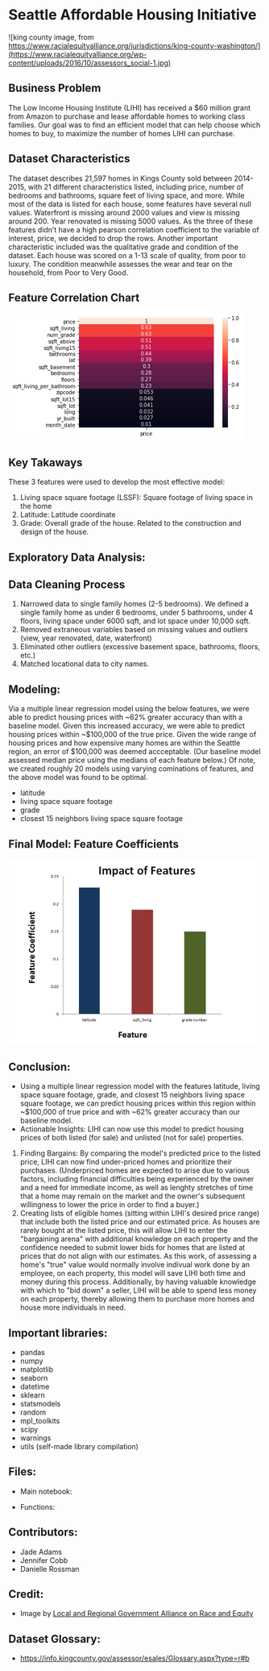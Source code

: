 # Seattle Affordable Housing Initiative

![king county image, from https://www.racialequityalliance.org/jurisdictions/king-county-washington/](https://www.racialequityalliance.org/wp-content/uploads/2016/10/assessors_social-1.jpg)

## Business Problem

The Low Income Housing Institute (LIHI) has received a $60 million grant from Amazon to purchase and lease affordable homes to working class families.
Our goal was to find an efficient model that can help choose which homes to buy, to maximize the number of homes LIHI can purchase.

## Dataset Characteristics

The dataset describes 21,597 homes in Kings County sold between 2014-2015, with 21 different characteristics listed, including price, number of bedrooms and bathrooms, square feet of living space, and more.
While most of the data is listed for each house, some features have several null values. Waterfront is missing around 2000 values and view is missing around 200. Year renovated is missing 5000 values. As the three of these features didn’t have a high pearson correlation coefficient to the variable of interest, price, we decided to drop the rows.
Another important characteristic included was the qualitative grade and condition of the dataset. Each house was scored on a 1-13 scale of quality, from poor to luxury. The condition meanwhile assesses the wear and tear on the household, from Poor to Very Good.

##                                Feature Correlation Chart

![Feature Correlation Chart](https://github.com/dmrossm/HomeSalesAnalysis/blob/main/images/image%20(4).png)

## Key Takaways
These 3 features were used to develop the most effective model: 
1) Living space square footage (LSSF): Square footage of living space in the home
2) Latitude: Latitude coordinate
3) Grade: Overall grade of the house. Related to the construction and design of the house.

## Exploratory Data Analysis:

## Data Cleaning Process
1) Narrowed data to single family homes (2-5 bedrooms). We defined a single family home as under 6 bedrooms, under 5 bathrooms, under 4 floors, living space under 6000 sqft, and lot space under 10,000 sqft.
2) Removed extraneous variables based on missing values and outliers (view, year renovated, date, waterfront)
3) Eliminated other outliers (excessive basement space, bathrooms, floors, etc.)
4) Matched locational data to city names. 


## Modeling: 
Via a multiple linear regression model using the below features, we were able to predict housing prices with ~62% greater accuracy than with a baseline model. Given this increased accuracy, we were able to predict housing prices within ~$100,000 of the true price. Given the wide range of housing prices and how expensive many homes are within the Seattle region, an error of $100,000 was deemed accceptable. (Our baseline model assessed median price using the medians of each feature below.)
Of note, we created roughly 20 models using varying cominations of features, and the above model was found to be optimal.
- latitude
- living space square footage
- grade 
- closest 15 neighbors living space square footage

## Final Model: Feature Coefficients
![Correlation Coefficient Graph](https://github.com/dmrossm/HomeSalesAnalysis/blob/main/images/image%20(2).png)

## Conclusion: 
- Using a multiple linear regression model with the features latitude, living space square footage, grade, and closest 15 neighbors living space square footage, we can predict housing prices within this region within ~$100,000 of true price and with ~62% greater accuracy than our baseline model.
- Actionable Insights:
LIHI can now use this model to predict housing prices of both listed (for sale) and unlisted (not for sale) properties. 
1) Finding Bargains: By comparing the model's predicted price to the listed price, LIHI can now find under-priced homes and prioritize their purchases. (Underpriced homes are expected to arise due to various factors, including financial difficulties being experienced by the owner and a need for immediate income, as well as lenghty stretches of time that a home may remain on the market and the owner's subsequent willingness to lower the price in order to find a buyer.)
2) Creating lists of eligible homes (sitting within LIHI's desired price range) that include both the listed price and our estimated price. As houses are rarely bought at the listed price, this will allow LIHI to enter the "bargaining arena" with additional knowledge on each property and the confidence needed to submit lower bids for homes that are listed at prices that do not align with our estimates. As this work, of assessing a home's "true" value would normally involve indivual work done by an employee, on each property, this model will save LIHI both time and money during this process. Additionally, by having valuable knowledge with which to "bid down" a seller, LIHI will be able to spend less money on each property, thereby allowing them to purchase more homes and house more individuals in need.


## Important libraries:
- pandas
- numpy
- matplotlib
- seaborn
- datetime
- sklearn
- statsmodels
- random
- mpl_toolkits
- scipy
- warnings
- utils (self-made library compilation)

## Files:
- Main notebook: 

- Functions: 

## Contributors:
- Jade Adams
- Jennifer Cobb
- Danielle Rossman

## Credit:
- Image by [Local and Regional Government Alliance on Race and Equity](https://www.racialequityalliance.org/)

## Dataset Glossary:
- https://info.kingcounty.gov/assessor/esales/Glossary.aspx?type=r#b
